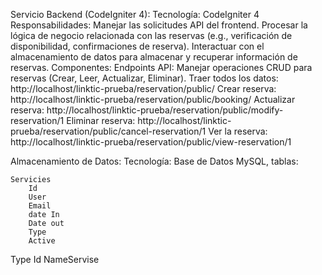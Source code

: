 Servicio Backend (CodeIgniter 4):
Tecnología: CodeIgniter 4
Responsabilidades:
Manejar las solicitudes API del frontend.
Procesar la lógica de negocio relacionada con las reservas (e.g., verificación de disponibilidad, confirmaciones de reserva).
Interactuar con el almacenamiento de datos para almacenar y recuperar información de reservas.
Componentes:
Endpoints API: Manejar operaciones CRUD para reservas (Crear, Leer, Actualizar, Eliminar).
Traer todos los datos: http://localhost/linktic-prueba/reservation/public/
Crear reserva: http://localhost/linktic-prueba/reservation/public/booking/
Actualizar reserva: http://localhost/linktic-prueba/reservation/public/modify-reservation/1
Eliminar reserva: http://localhost/linktic-prueba/reservation/public/cancel-reservation/1
Ver la reserva: http://localhost/linktic-prueba/reservation/public/view-reservation/1


Almacenamiento de Datos:
Tecnología: Base de Datos MySQL, tablas:

	Servicies
		Id
		User	
		Email
		date In
		Date out
		Type
		Active
Type
	Id
	NameServise
